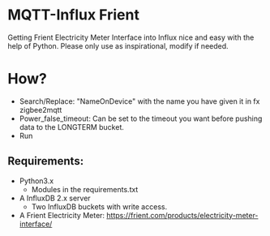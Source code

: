 # MQTT-Influx Frient
Getting Frient Electricity Meter Interface into Influx nice and easy with the help of Python.
Please only use as inspirational, modify if needed.

# How?
- Search/Replace: "NameOnDevice" with the name you have given it in fx zigbee2mqtt
- Power_false_timeout: Can be set to the timeout you want before pushing data to the LONGTERM bucket.
- Run

## Requirements:
- Python3.x
  - Modules in the requirements.txt
- A InfluxDB 2.x server
    - Two InfluxDB buckets with write access.
- A Frient Electricity Meter: https://frient.com/products/electricity-meter-interface/